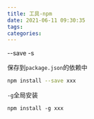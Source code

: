 ```yaml
---
title: 工具-npm
date: 2021-06-11 09:30:35
tags:
categories:
---
```






--save -s

保存到`package.json`的依赖中

```bash
npm install --save xxx
```





`-g`全局安装

```
npm install -g xxx
```





